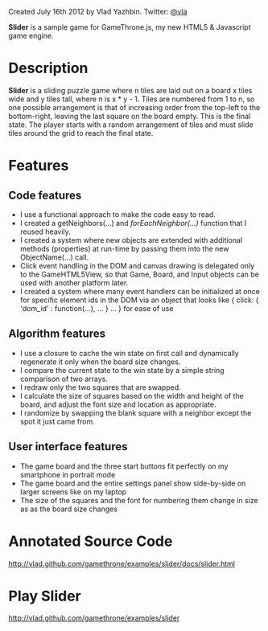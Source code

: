Created July 16th 2012 by Vlad Yazhbin.  Twitter: [@vla](http://twitter.com/vla)

**Slider** is a sample game for GameThrone.js, my new HTML5 & Javascript game engine.

Description
===========

**Slider** is a sliding puzzle game where n tiles are laid out on a board x tiles wide and y tiles tall, where n is x * y - 1.
Tiles are numbered from 1 to n, so one possible arrangement is that of increasing order from the top-left to
the bottom-right, leaving the last square on the board empty.  This is the final state.
The player starts with a random arrangement of tiles and must slide tiles around the grid to reach the final state.

Features
========

Code features
-------------

- I use a functional approach to make the code easy to read.
- I created a getNeighbors(...) and *forEachNeighbor(...)* function that I reused heavily.
- I created a system where new objects are extended with additional methods (properties) at run-time by passing them into the new ObjectName(...) call.
- Click event handling in the DOM and canvas drawing is delegated only to the GameHTML5View, so that Game, Board, and Input objects can be used with another platform later.
- I created a system where many event handlers can be initialized at once for specific element ids in the DOM via an object that looks like { click:  { 'dom_id' : function(...), ... } ... } for ease of use

Algorithm features
------------------

- I use a closure to cache the win state on first call and dynamically regenerate it only when the board size changes.
- I compare the current state to the win state by a simple string comparison of two arrays.
- I redraw only the two squares that are swapped.
- I calculate the size of squares based on the width and height of the board, and adjust the font size and location as appropriate.
- I randomize by swapping the blank square with a neighbor except the spot it just came from.

User interface features
-----------------------

- The game board and the three start buttons fit perfectly on my smartphone in portrait mode
- The game board and the entire settings panel show side-by-side on larger screens like on my laptop
- The size of the squares and the font for numbering them change in size as as the board size changes

Annotated Source Code
=====================

http://vlad.github.com/gamethrone/examples/slider/docs/slider.html

Play Slider
===========

http://vlad.github.com/gamethrone/examples/slider
